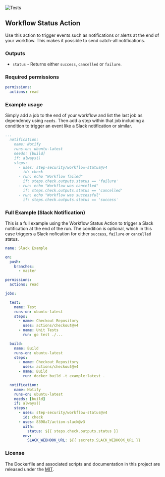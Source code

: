 ![Tests](https://github.com/step-security/workflow-status/workflows/Tests/badge.svg)

## Workflow Status Action

Use this action to trigger events such as notifications or alerts at the end of your workflow. This makes it possible to send catch-all notifications.

### Outputs

* `status` - Returns either `success`, `cancelled` or `failure`.

### Required permissions
```yaml
permissions:
  actions: read
```

### Example usage

Simply add a job to the end of your workflow and list the last job as dependency using `needs`. Then add a step within that job including a condition to trigger an event like a Slack notification or similar.

```yaml
...
  notification:
    name: Notify
    runs-on: ubuntu-latest
    needs: [build]
    if: always()
    steps:
      - uses: step-security/workflow-status@v4
        id: check
      - run: echo "Workflow failed"
        if: steps.check.outputs.status == 'failure'
      - run: echo "Workflow was cancelled"
        if: steps.check.outputs.status == 'cancelled'
      - run: echo "Workflow was successful"
        if: steps.check.outputs.status == 'success'
```

### Full Example (Slack Notification)

This is a full example using the Workflow Status Action to trigger a Slack notification at the end of the run. The condition is optional, which in this case triggers a Slack nofication for either `success`, `failure` or `cancelled` status.

```yaml
name: Slack Example

on:
  push:
    branches:
      - master

permissions:
  actions: read

jobs:

  test:
    name: Test
    runs-on: ubuntu-latest
    steps:
      - name: Checkout Repository
        uses: actions/checkout@v4
      - name: Unit Tests
        run: go test ./...

  build:
    name: Build
    runs-on: ubuntu-latest
    steps:
      - name: Checkout Repository
        uses: actions/checkout@v4
      - name: Build
        run: docker build -t example:latest .

  notification:
    name: Notify
    runs-on: ubuntu-latest
    needs: [build]
    if: always()
    steps:
      - uses: step-security/workflow-status@v4
        id: check
      - uses: 8398a7/action-slack@v3
        with:
          status: ${{ steps.check.outputs.status }}
        env:
          SLACK_WEBHOOK_URL: ${{ secrets.SLACK_WEBHOOK_URL }}
```

### License

The Dockerfile and associated scripts and documentation in this project are released under the [MIT](license).
